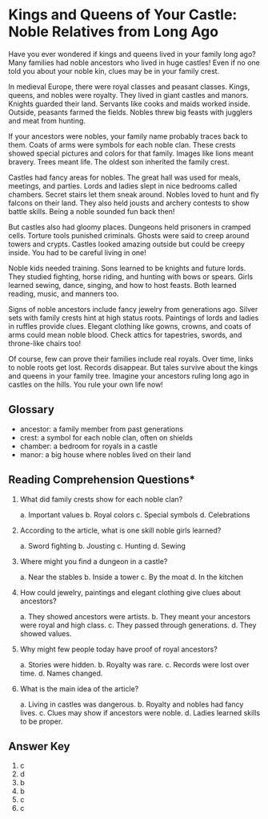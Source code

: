 # Kings and Queens of Your Castle: Noble Relatives from Long Ago

Have you ever wondered if kings and queens lived in your family long ago? Many families had noble ancestors who lived in huge castles! Even if no one told you about your noble kin, clues may be in your family crest.

In medieval Europe, there were royal classes and peasant classes. Kings, queens, and nobles were royalty. They lived in giant castles and manors. Knights guarded their land. Servants like cooks and maids worked inside. Outside, peasants farmed the fields. Nobles threw big feasts with jugglers and meat from hunting.

If your ancestors were nobles, your family name probably traces back to them. Coats of arms were symbols for each noble clan. These crests showed special pictures and colors for that family. Images like lions meant bravery. Trees meant life. The oldest son inherited the family crest.

Castles had fancy areas for nobles. The great hall was used for meals, meetings, and parties. Lords and ladies slept in nice bedrooms called chambers. Secret stairs let them sneak around. Nobles loved to hunt and fly falcons on their land. They also held jousts and archery contests to show battle skills. Being a noble sounded fun back then!

But castles also had gloomy places. Dungeons held prisoners in cramped cells. Torture tools punished criminals. Ghosts were said to creep around towers and crypts. Castles looked amazing outside but could be creepy inside. You had to be careful living in one!

Noble kids needed training. Sons learned to be knights and future lords. They studied fighting, horse riding, and hunting with bows or spears. Girls learned sewing, dance, singing, and how to host feasts. Both learned reading, music, and manners too.

Signs of noble ancestors include fancy jewelry from generations ago. Silver sets with family crests hint at high status roots. Paintings of lords and ladies in ruffles provide clues. Elegant clothing like gowns, crowns, and coats of arms could mean noble blood. Check attics for tapestries, swords, and throne-like chairs too!

Of course, few can prove their families include real royals. Over time, links to noble roots get lost. Records disappear. But tales survive about the kings and queens in your family tree. Imagine your ancestors ruling long ago in castles on the hills. You rule your own life now!

## Glossary

- ancestor: a family member from past generations
- crest: a symbol for each noble clan, often on shields
- chamber: a bedroom for royals in a castle
- manor: a big house where nobles lived on their land

## Reading Comprehension Questions\*

1. What did family crests show for each noble clan?

   a. Important values
   b. Royal colors
   c. Special symbols
   d. Celebrations

2. According to the article, what is one skill noble girls learned?

   a. Sword fighting
   b. Jousting
   c. Hunting
   d. Sewing

3. Where might you find a dungeon in a castle?

   a. Near the stables
   b. Inside a tower
   c. By the moat
   d. In the kitchen

4. How could jewelry, paintings and elegant clothing give clues about ancestors?

   a. They showed ancestors were artists.
   b. They meant your ancestors were royal and high class.
   c. They passed through generations.
   d. They showed values.

5. Why might few people today have proof of royal ancestors?

   a. Stories were hidden.
   b. Royalty was rare.
   c. Records were lost over time.
   d. Names changed.

6. What is the main idea of the article?

   a. Living in castles was dangerous.
   b. Royalty and nobles had fancy lives.
   c. Clues may show if ancestors were noble.
   d. Ladies learned skills to be proper.

## Answer Key

1. c
2. d
3. b
4. b
5. c
6. c
